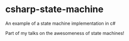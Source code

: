 # csharp-state-machine
An example of a state machine implementation in c#

Part of my talks on the awesomeness of state machines!
